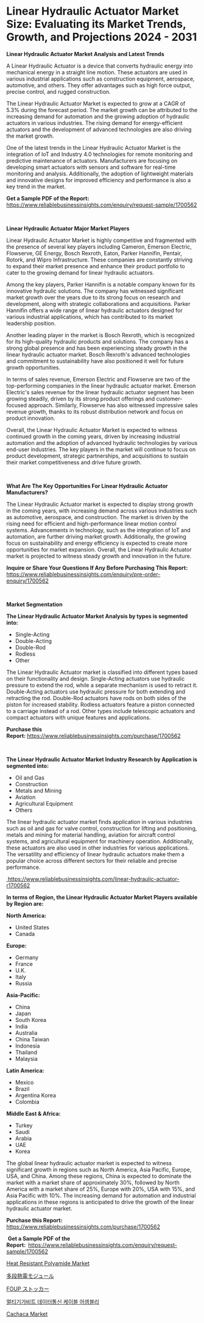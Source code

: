 <p><h1>Linear Hydraulic Actuator Market Size: Evaluating its Market Trends, Growth, and Projections 2024 - 2031</h1></p><p><strong>Linear Hydraulic Actuator Market Analysis and Latest Trends</strong></p>
<p><p>A Linear Hydraulic Actuator is a device that converts hydraulic energy into mechanical energy in a straight line motion. These actuators are used in various industrial applications such as construction equipment, aerospace, automotive, and others. They offer advantages such as high force output, precise control, and rugged construction.</p><p>The Linear Hydraulic Actuator Market is expected to grow at a CAGR of 5.3% during the forecast period. The market growth can be attributed to the increasing demand for automation and the growing adoption of hydraulic actuators in various industries. The rising demand for energy-efficient actuators and the development of advanced technologies are also driving the market growth.</p><p>One of the latest trends in the Linear Hydraulic Actuator Market is the integration of IoT and Industry 4.0 technologies for remote monitoring and predictive maintenance of actuators. Manufacturers are focusing on developing smart actuators with sensors and software for real-time monitoring and analysis. Additionally, the adoption of lightweight materials and innovative designs for improved efficiency and performance is also a key trend in the market.</p></p>
<p><strong>Get a Sample PDF of the Report:&nbsp;</strong> <a href="https://www.reliablebusinessinsights.com/enquiry/request-sample/1700562">https://www.reliablebusinessinsights.com/enquiry/request-sample/1700562</a></p>
<p>&nbsp;</p>
<p><strong>Linear Hydraulic Actuator Major Market Players</strong></p>
<p><p>Linear Hydraulic Actuator Market is highly competitive and fragmented with the presence of several key players including Cameron, Emerson Electric, Flowserve, GE Energy, Bosch Rexroth, Eaton, Parker Hannifin, Pentair, Rotork, and Wipro Infrastructure. These companies are constantly striving to expand their market presence and enhance their product portfolio to cater to the growing demand for linear hydraulic actuators.</p><p>Among the key players, Parker Hannifin is a notable company known for its innovative hydraulic solutions. The company has witnessed significant market growth over the years due to its strong focus on research and development, along with strategic collaborations and acquisitions. Parker Hannifin offers a wide range of linear hydraulic actuators designed for various industrial applications, which has contributed to its market leadership position.</p><p>Another leading player in the market is Bosch Rexroth, which is recognized for its high-quality hydraulic products and solutions. The company has a strong global presence and has been experiencing steady growth in the linear hydraulic actuator market. Bosch Rexroth's advanced technologies and commitment to sustainability have also positioned it well for future growth opportunities.</p><p>In terms of sales revenue, Emerson Electric and Flowserve are two of the top-performing companies in the linear hydraulic actuator market. Emerson Electric's sales revenue for the linear hydraulic actuator segment has been growing steadily, driven by its strong product offerings and customer-focused approach. Similarly, Flowserve has also witnessed impressive sales revenue growth, thanks to its robust distribution network and focus on product innovation.</p><p>Overall, the Linear Hydraulic Actuator Market is expected to witness continued growth in the coming years, driven by increasing industrial automation and the adoption of advanced hydraulic technologies by various end-user industries. The key players in the market will continue to focus on product development, strategic partnerships, and acquisitions to sustain their market competitiveness and drive future growth.</p></p>
<p>&nbsp;</p>
<p><strong>What Are The Key Opportunities For Linear Hydraulic Actuator Manufacturers?</strong></p>
<p><p>The Linear Hydraulic Actuator market is expected to display strong growth in the coming years, with increasing demand across various industries such as automotive, aerospace, and construction. The market is driven by the rising need for efficient and high-performance linear motion control systems. Advancements in technology, such as the integration of IoT and automation, are further driving market growth. Additionally, the growing focus on sustainability and energy efficiency is expected to create more opportunities for market expansion. Overall, the Linear Hydraulic Actuator market is projected to witness steady growth and innovation in the future.</p></p>
<p><strong>Inquire or Share Your Questions If Any Before Purchasing This Report:</strong> <a href="https://www.reliablebusinessinsights.com/enquiry/pre-order-enquiry/1700562">https://www.reliablebusinessinsights.com/enquiry/pre-order-enquiry/1700562</a></p>
<p>&nbsp;</p>
<p><strong>Market Segmentation</strong></p>
<p><strong>The Linear Hydraulic Actuator Market Analysis by types is segmented into:</strong></p>
<p><ul><li>Single-Acting</li><li>Double-Acting</li><li>Double-Rod</li><li>Rodless</li><li>Other</li></ul></p>
<p><p>The Linear Hydraulic Actuator market is classified into different types based on their functionality and design. Single-Acting actuators use hydraulic pressure to extend the rod, while a separate mechanism is used to retract it. Double-Acting actuators use hydraulic pressure for both extending and retracting the rod. Double-Rod actuators have rods on both sides of the piston for increased stability. Rodless actuators feature a piston connected to a carriage instead of a rod. Other types include telescopic actuators and compact actuators with unique features and applications.</p></p>
<p><strong>Purchase this Report:&nbsp;</strong><a href="https://www.reliablebusinessinsights.com/purchase/1700562">https://www.reliablebusinessinsights.com/purchase/1700562</a></p>
<p>&nbsp;</p>
<p><strong>The Linear Hydraulic Actuator Market Industry Research by Application is segmented into:</strong></p>
<p><ul><li>Oil and Gas</li><li>Construction</li><li>Metals and Mining</li><li>Aviation</li><li>Agricultural Equipment</li><li>Others</li></ul></p>
<p><p>The linear hydraulic actuator market finds application in various industries such as oil and gas for valve control, construction for lifting and positioning, metals and mining for material handling, aviation for aircraft control systems, and agricultural equipment for machinery operation. Additionally, these actuators are also used in other industries for various applications. The versatility and efficiency of linear hydraulic actuators make them a popular choice across different sectors for their reliable and precise performance.</p></p>
<p><a href="https://www.reliablebusinessinsights.com/linear-hydraulic-actuator-r1700562">&nbsp;https://www.reliablebusinessinsights.com/linear-hydraulic-actuator-r1700562</a></p>
<p><strong>In terms of Region, the Linear Hydraulic Actuator Market Players available by Region are:</strong></p>
<p>
    <p> <strong> North America: </strong>
        <ul>
            <li>United States</li>
            <li>Canada</li>
        </ul>
        </p> 
    <p> <strong> Europe: </strong>
        <ul>
            <li>Germany</li>
            <li>France</li>
            <li>U.K.</li>
            <li>Italy</li>
            <li>Russia</li>
        </ul>
        </p> 
    <p> <strong> Asia-Pacific: </strong>
        <ul>
            <li>China</li>
            <li>Japan</li>
            <li>South Korea</li>
            <li>India</li>
            <li>Australia</li>
            <li>China Taiwan</li>
            <li>Indonesia</li>
            <li>Thailand</li>
            <li>Malaysia</li>
        </ul>
        </p> 
    <p> <strong> Latin America: </strong>
        <ul>
            <li>Mexico</li>
            <li>Brazil</li>
            <li>Argentina Korea</li>
            <li>Colombia</li>
        </ul>
        </p> 
    <p> <strong> Middle East & Africa: </strong>
        <ul>
            <li>Turkey</li>
            <li>Saudi</li>
            <li>Arabia</li>
            <li>UAE</li>
            <li>Korea</li>
        </ul>
    </p>
    </p>
<p><p>The global linear hydraulic actuator market is expected to witness significant growth in regions such as North America, Asia Pacific, Europe, USA, and China. Among these regions, China is expected to dominate the market with a market share of approximately 30%, followed by North America with a market share of 25%, Europe with 20%, USA with 15%, and Asia Pacific with 10%. The increasing demand for automation and industrial applications in these regions is anticipated to drive the growth of the linear hydraulic actuator market.</p></p>
<p><strong>Purchase this Report: </strong><a href="https://www.reliablebusinessinsights.com/purchase/1700562">https://www.reliablebusinessinsights.com/purchase/1700562</a></p>
<p>&nbsp;<strong>Get a Sample PDF of the Report:&nbsp;&nbsp;</strong><a href="https://www.reliablebusinessinsights.com/enquiry/request-sample/1700562">https://www.reliablebusinessinsights.com/enquiry/request-sample/1700562</a></p>
<p><strong></strong></p>
<p><p><a href="https://github.com/AndreanneHane2023/Market-Research-Report-List-1/blob/main/heat-resistant-polyamide-market.md">Heat Resistant Polyamide Market</a></p><p><a href="https://github.com/leigh4852023/Market-Research-Report-List-1/blob/main/2066022123956.md">多段熱電モジュール</a></p><p><a href="https://github.com/DeonBoer2023/Market-Research-Report-List-1/blob/main/9660702123160.md">FOUP ストッカー</a></p><p><a href="https://github.com/jimahmed0511/Market-Research-Report-List-1/blob/main/3920703109318.md">멀티기가비트 데이터통신 케이블 어셈블리</a></p><p><a href="https://issuu.com/reportprime-2/docs/cachaca-market-size-2030.pptx">Cachaca Market</a></p></p>